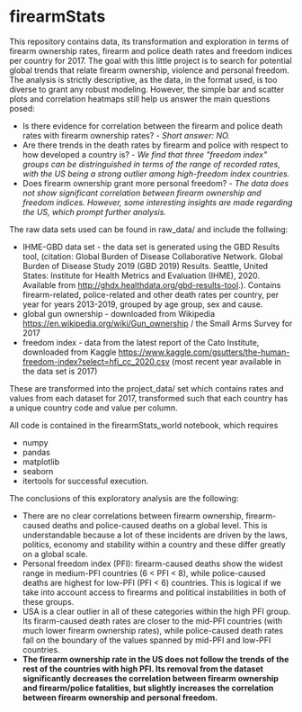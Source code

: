 # firearmStats

This repository contains data, its transformation and exploration in terms of firearm ownership rates, firearm and police death rates and freedom indices per country for 2017. The goal with this little project is to search for potential global trends that relate firearm ownership, violence and personal freedom. The analysis is strictly descriptive, as the data, in the format used, is too diverse to grant any robust modeling. However, the simple bar and scatter plots and correlation heatmaps still help us answer the main questions posed:

- Is there evidence for correlation between the firearm and police death rates with firearm ownership rates? - *Short answer: NO.*
- Are there trends in the death rates by firearm and police with respect to how developed a country is? - *We find that three "freedom index" groups can be distringuished in terms of the range of recorded rates, with the US being a strong outlier among high-freedom index countries.*
- Does firearm ownership grant more personal freedom? - *The data does not show significant correlation between firearm ownership and freedom indices. However, some interesting insights are made regarding the US, which prompt further analysis.*

The raw data sets used can be found in raw_data/ and include the follwing:
- IHME-GBD data set - the data set is generated using the GBD Results tool, (citation: Global Burden of Disease Collaborative Network. Global Burden of Disease Study 2019 (GBD 2019) Results. Seattle, United States: Institute for Health Metrics and Evaluation (IHME), 2020. Available from http://ghdx.healthdata.org/gbd-results-tool.). Contains firearm-related, police-related and other death rates per country, per year for years 2013-2019, grouped by age group, sex and cause.
- global gun ownership - downloaded from Wikipedia https://en.wikipedia.org/wiki/Gun_ownership / the Small Arms Survey for 2017
- freedom index - data from the latest report of the Cato Institute, downloaded from Kaggle https://www.kaggle.com/gsutters/the-human-freedom-index?select=hfi_cc_2020.csv (most recent year available in the data set is 2017)

These are transformed into the project_data/ set which contains rates and values from each dataset for 2017, transformed such that each country has a unique country code and value per column.

All code is contained in the firearmStats_world notebook, which requires
- numpy
- pandas
- matplotlib
- seaborn
- itertools
for successful execution.

The conclusions of this exploratory analysis are the following:
- There are no clear correlations between firearm ownership, firearm-caused deaths and police-caused deaths on a global level. This is understandable because a lot of these incidents are driven by the laws, politics, economy and stability within a country and these differ greatly on a global scale.
- Personal freedom index (PFI): firearm-caused deaths show the widest range in medium-PFI countries (6 < PFI < 8), while police-caused deaths are highest for low-PFI (PFI < 6) countries. This is logical if we take into account access to firearms and political instabilities in both of these groups.
- USA is a clear outlier in all of these categories within the high PFI group. Its firarm-caused death rates are closer to the mid-PFI countries (with much lower firearm ownership rates), while police-caused death rates fall on the boundary of the values spanned by mid-PFI and low-PFI countries.
- **The firearm ownership rate in the US does not follow the trends of the rest of the countries with high PFI. Its removal from the dataset significantly decreases the correlation between firearm ownership and firearm/police fatalities, but slightly increases the correlation between firearm ownership and personal freedom.**